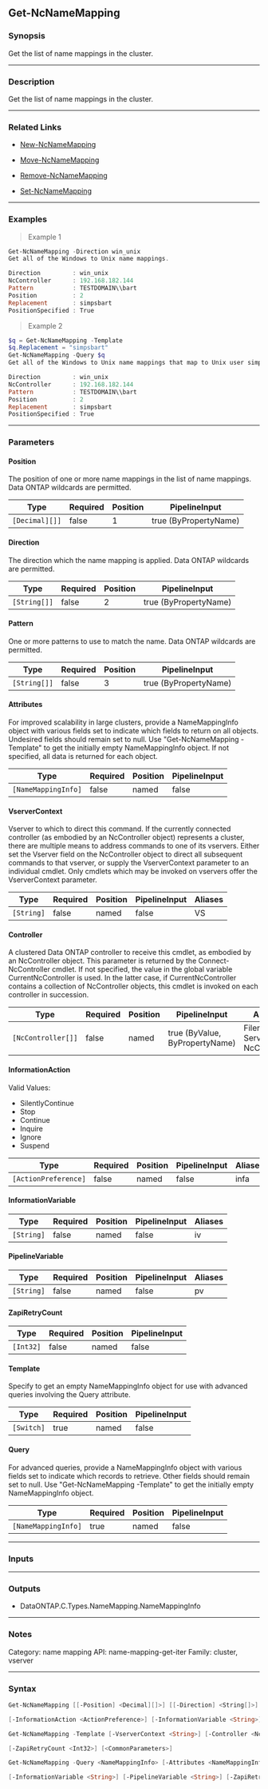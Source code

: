 Get-NcNameMapping
-----------------

### Synopsis
Get the list of name mappings in the cluster.

---

### Description

Get the list of name mappings in the cluster.

---

### Related Links
* [New-NcNameMapping](New-NcNameMapping)

* [Move-NcNameMapping](Move-NcNameMapping)

* [Remove-NcNameMapping](Remove-NcNameMapping)

* [Set-NcNameMapping](Set-NcNameMapping)

---

### Examples
> Example 1

```PowerShell
Get-NcNameMapping -Direction win_unix
Get all of the Windows to Unix name mappings.

Direction         : win_unix
NcController      : 192.168.182.144
Pattern           : TESTDOMAIN\\bart
Position          : 2
Replacement       : simpsbart
PositionSpecified : True

```
> Example 2

```PowerShell
$q = Get-NcNameMapping -Template
$q.Replacement = "simpsbart"
Get-NcNameMapping -Query $q
Get all of the Windows to Unix name mappings that map to Unix user simpsbart.

Direction         : win_unix
NcController      : 192.168.182.144
Pattern           : TESTDOMAIN\\bart
Position          : 2
Replacement       : simpsbart
PositionSpecified : True

```

---

### Parameters
#### **Position**
The position of one or more name mappings in the list of name mappings.  Data ONTAP wildcards are permitted.

|Type          |Required|Position|PipelineInput        |
|--------------|--------|--------|---------------------|
|`[Decimal][]]`|false   |1       |true (ByPropertyName)|

#### **Direction**
The direction which the name mapping is applied.  Data ONTAP wildcards are permitted.

|Type        |Required|Position|PipelineInput        |
|------------|--------|--------|---------------------|
|`[String[]]`|false   |2       |true (ByPropertyName)|

#### **Pattern**
One or more patterns to use to match the name.  Data ONTAP wildcards are permitted.

|Type        |Required|Position|PipelineInput        |
|------------|--------|--------|---------------------|
|`[String[]]`|false   |3       |true (ByPropertyName)|

#### **Attributes**
For improved scalability in large clusters, provide a NameMappingInfo object with various fields set to indicate which fields to return on all objects.  Undesired fields should remain set to null.  Use "Get-NcNameMapping -Template" to get the initially empty NameMappingInfo object.  If not specified, all data is returned for each object.

|Type               |Required|Position|PipelineInput|
|-------------------|--------|--------|-------------|
|`[NameMappingInfo]`|false   |named   |false        |

#### **VserverContext**
Vserver to which to direct this command.  If the currently connected controller (as embodied by an NcController object) represents a cluster, there are multiple means to address commands to one of its vservers.  Either set the Vserver field on the NcController object to direct all subsequent commands to that vserver, or supply the VserverContext parameter to an individual cmdlet.  Only cmdlets which may be invoked on vservers offer the VserverContext parameter.

|Type      |Required|Position|PipelineInput|Aliases|
|----------|--------|--------|-------------|-------|
|`[String]`|false   |named   |false        |VS     |

#### **Controller**
A clustered Data ONTAP controller to receive this cmdlet, as embodied by an NcController object.  This parameter is returned by the Connect-NcController cmdlet.  If not specified, the value in the global variable CurrentNcController is used.  In the latter case, if CurrentNcController contains a collection of NcController objects, this cmdlet is invoked on each controller in succession.

|Type              |Required|Position|PipelineInput                 |Aliases                          |
|------------------|--------|--------|------------------------------|---------------------------------|
|`[NcController[]]`|false   |named   |true (ByValue, ByPropertyName)|Filer<br/>Server<br/>NcController|

#### **InformationAction**

Valid Values:

* SilentlyContinue
* Stop
* Continue
* Inquire
* Ignore
* Suspend

|Type                |Required|Position|PipelineInput|Aliases|
|--------------------|--------|--------|-------------|-------|
|`[ActionPreference]`|false   |named   |false        |infa   |

#### **InformationVariable**

|Type      |Required|Position|PipelineInput|Aliases|
|----------|--------|--------|-------------|-------|
|`[String]`|false   |named   |false        |iv     |

#### **PipelineVariable**

|Type      |Required|Position|PipelineInput|Aliases|
|----------|--------|--------|-------------|-------|
|`[String]`|false   |named   |false        |pv     |

#### **ZapiRetryCount**

|Type     |Required|Position|PipelineInput|
|---------|--------|--------|-------------|
|`[Int32]`|false   |named   |false        |

#### **Template**
Specify to get an empty NameMappingInfo object for use with advanced queries involving the Query attribute.

|Type      |Required|Position|PipelineInput|
|----------|--------|--------|-------------|
|`[Switch]`|true    |named   |false        |

#### **Query**
For advanced queries, provide a NameMappingInfo object with various fields set to indicate which records to retrieve.  Other fields should remain set to null.  Use "Get-NcNameMapping -Template" to get the initially empty NameMappingInfo object.

|Type               |Required|Position|PipelineInput|
|-------------------|--------|--------|-------------|
|`[NameMappingInfo]`|true    |named   |false        |

---

### Inputs

---

### Outputs
* DataONTAP.C.Types.NameMapping.NameMappingInfo

---

### Notes
Category: name mapping
API: name-mapping-get-iter
Family: cluster, vserver

---

### Syntax
```PowerShell
Get-NcNameMapping [[-Position] <Decimal][]>] [[-Direction] <String[]>] [[-Pattern] <String[]>] [-Attributes <NameMappingInfo>] [-VserverContext <String>] [-Controller <NcController[]>] 
```
```PowerShell
[-InformationAction <ActionPreference>] [-InformationVariable <String>] [-PipelineVariable <String>] [-ZapiRetryCount <Int32>] [<CommonParameters>]
```
```PowerShell
Get-NcNameMapping -Template [-VserverContext <String>] [-Controller <NcController[]>] [-InformationAction <ActionPreference>] [-InformationVariable <String>] [-PipelineVariable <String>] 
```
```PowerShell
[-ZapiRetryCount <Int32>] [<CommonParameters>]
```
```PowerShell
Get-NcNameMapping -Query <NameMappingInfo> [-Attributes <NameMappingInfo>] [-VserverContext <String>] [-Controller <NcController[]>] [-InformationAction <ActionPreference>] 
```
```PowerShell
[-InformationVariable <String>] [-PipelineVariable <String>] [-ZapiRetryCount <Int32>] [<CommonParameters>]
```
